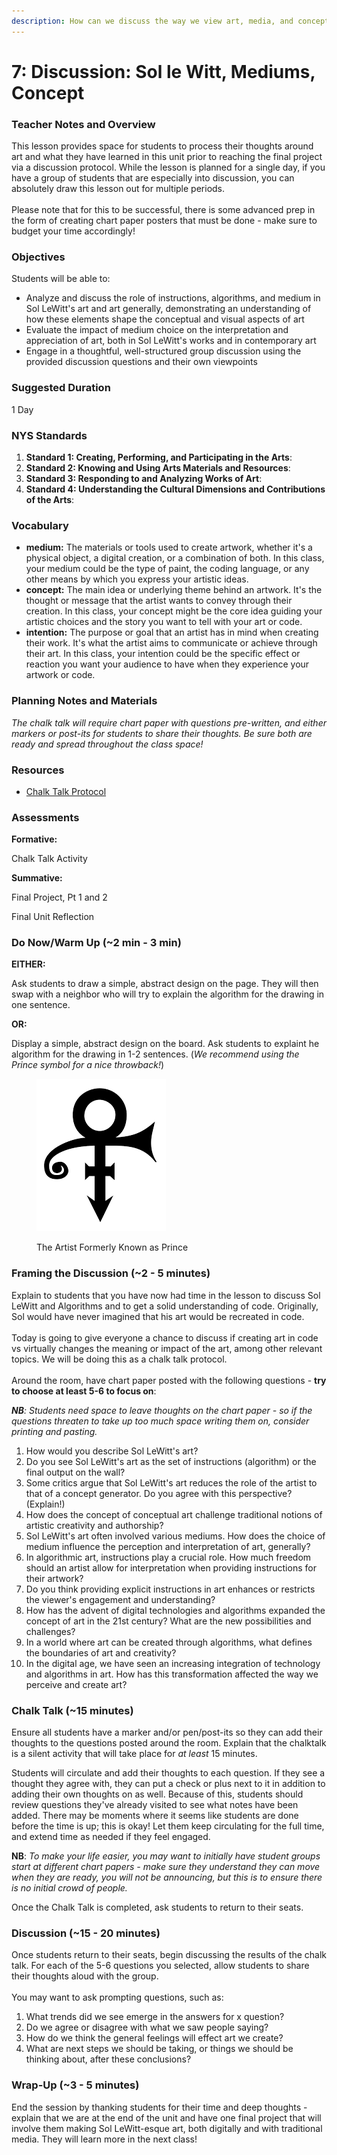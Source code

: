 ```yaml
---
description: How can we discuss the way we view art, media, and concepts?
---
```


# 7: Discussion: Sol le Witt, Mediums, Concept

### Teacher Notes and Overview

This lesson provides space for students to process their thoughts around art and what they have learned in this unit prior to reaching the final project via a discussion protocol. While the lesson is planned for a single day, if you have a group of students that are especially into discussion, you can absolutely draw this lesson out for multiple periods.\
\
Please note that for this to be successful, there is some advanced prep in the form of creating chart paper posters that must be done - make sure to budget your time accordingly!

### Objectives

Students will be able to:

* Analyze and discuss the role of instructions, algorithms, and medium in Sol LeWitt's art and art generally, demonstrating an understanding of how these elements shape the conceptual and visual aspects of art
* Evaluate the impact of medium choice on the interpretation and appreciation of art, both in Sol LeWitt's works and in contemporary art
* Engage in a thoughtful, well-structured group discussion using the provided discussion questions and their own viewpoints

### Suggested Duration

1 Day

### NYS Standards

1. **Standard 1: Creating, Performing, and Participating in the Arts**:
2. **Standard 2: Knowing and Using Arts Materials and Resources**:
3. **Standard 3: Responding to and Analyzing Works of Art**:
4. **Standard 4: Understanding the Cultural Dimensions and Contributions of the Arts**:

### Vocabulary

* **medium:** The materials or tools used to create artwork, whether it's a physical object, a digital creation, or a combination of both. In this class, your medium could be the type of paint, the coding language, or any other means by which you express your artistic ideas.
* **concept:** The main idea or underlying theme behind an artwork. It's the thought or message that the artist wants to convey through their creation. In this class, your concept might be the core idea guiding your artistic choices and the story you want to tell with your art or code.
* **intention:** The purpose or goal that an artist has in mind when creating their work. It's what the artist aims to communicate or achieve through their art. In this class, your intention could be the specific effect or reaction you want your audience to have when they experience your artwork or code.

### Planning Notes and Materials

_The chalk talk will require chart paper with questions pre-written, and either markers or post-its for students to share their thoughts. Be sure both are ready and spread throughout the class space!_

### Resources

* [Chalk Talk Protocol](https://www.nsrfharmony.org/wp-content/uploads/2017/10/chalk\_talk\_0.pdf)

### Assessments

**Formative:**

Chalk Talk Activity

**Summative:**

Final Project, Pt 1 and 2

Final Unit Reflection

### Do Now/Warm Up (\~2 min - 3 min)

**EITHER:**

Ask students to draw a simple, abstract design on the page. They will then swap with a neighbor who will try to explain the algorithm for the drawing in one sentence.

**OR:**

Display a simple, abstract design on the board. Ask students to explaint he algorithm for the drawing in 1-2 sentences. (_We recommend using the Prince symbol for a nice throwback!_)

<figure><img src="../.gitbook/assets/image (1) (1).png" alt=""><figcaption><p>The Artist Formerly Known as Prince</p></figcaption></figure>

### Framing the Discussion (\~2 - 5 minutes)

Explain to students that you have now had time in the lesson to discuss Sol LeWitt and Algorithms and to get a solid understanding of code. Originally, Sol would have never imagined that his art would be recreated in code.\
\
Today is going to give everyone a chance to discuss if creating art in code vs virtually changes the meaning or impact of the art, among other relevant topics. We will be doing this as a chalk talk protocol.\
\
Around the room, have chart paper posted with the following questions - **try to choose at least 5-6 to focus on**:

_**NB**: Students need space to leave thoughts on the chart paper - so if the questions threaten to take up too much space writing them on, consider printing and pasting._

1. How would you describe Sol LeWitt's art?&#x20;
2. Do you see Sol LeWitt's art as the set of instructions (algorithm) or the final output on the wall?
3. Some critics argue that Sol LeWitt's art reduces the role of the artist to that of a concept generator. Do you agree with this perspective? (Explain!)
4. How does the concept of conceptual art challenge traditional notions of artistic creativity and authorship?
5. Sol LeWitt's art often involved various mediums. How does the choice of medium influence the perception and interpretation of art, generally?
6. In algorithmic art, instructions play a crucial role. How much freedom should an artist allow for interpretation when providing instructions for their artwork?
7. Do you think providing explicit instructions in art enhances or restricts the viewer's engagement and understanding?
8. How has the advent of digital technologies and algorithms expanded the concept of art in the 21st century? What are the new possibilities and challenges?
9. In a world where art can be created through algorithms, what defines the boundaries of art and creativity?
10. In the digital age, we have seen an increasing integration of technology and algorithms in art. How has this transformation affected the way we perceive and create art?

### Chalk Talk (\~15 minutes)

Ensure all students have a marker and/or pen/post-its so they can add their thoughts to the questions posted around the room. Explain that the chalktalk is a silent activity that will take place for _at least_ 15 minutes.

Students will circulate and add their thoughts to each question. If they see a thought they agree with, they can put a check or plus next to it in addition to adding their own thoughts on as well. Because of this, students should review questions they've already visited to see what notes have been added. There may be moments where it seems like students are done before the time is up; this is okay! Let them keep circulating for the full time, and extend time as needed if they feel engaged.

**NB**: _To make your life easier, you may want to initially have student groups start at different chart papers - make sure they understand they can move when they are ready, you will not be announcing, but this is to ensure there is no initial crowd of people._

Once the Chalk Talk is completed, ask students to return to their seats.

### Discussion (\~15 - 20 minutes)

Once students return to their seats, begin discussing the results of the chalk talk. For each of the 5-6 questions you selected, allow students to share their thoughts aloud with the group.\
\
You may want to ask prompting questions, such as:

1. What trends did we see emerge in the answers for x question?
2. Do we agree or disagree with what we saw people saying?
3. How do we think the general feelings will effect art we create?
4. What are next steps we should be taking, or things we should be thinking about, after these conclusions?

### Wrap-Up (\~3 - 5 minutes)

End the session by thanking students for their time and deep thoughts - explain that we are at the end of the unit and have one final project that will involve them making Sol LeWitt-esque art, both digitally and with traditional media. They will learn more in the next class!
